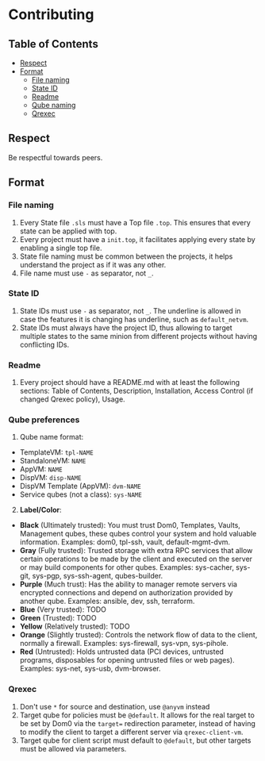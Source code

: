 # Contributing


## Table of Contents

* [Respect](#respect)
* [Format](#format)
  * [File naming](#file-naming)
  * [State ID](#state-id)
  * [Readme](#readme)
  * [Qube naming](#qube-naming)
  * [Qrexec](#qrexec)

## Respect

Be respectful towards peers.

## Format

### File naming

1. Every State file `.sls` must have a Top file `.top`. This ensures that
   every state can be applied with top.
2. Every project must have a `init.top`, it facilitates applying every state
   by enabling a single top file.
3. State file naming must be common between the projects, it helps
   understand the project as if it was any other.
4. File name must use `-` as separator, not `_`.

### State ID

1. State IDs must use `-` as separator, not `_`. The underline is allowed in
   case the features it is changing has underline, such as `default_netvm`.
2. State IDs must always have the project ID, thus allowing to target multiple
   states to the same minion from different projects without having
   conflicting IDs.

### Readme

1. Every project should have a README.md with at least the following sections:
   Table of Contents, Description, Installation, Access Control (if changed
   Qrexec policy), Usage.

### Qube preferences

1. Qube name format:

  - TemplateVM: `tpl-NAME`
  - StandaloneVM: `NAME`
  - AppVM: `NAME`
  - DispVM: `disp-NAME`
  - DispVM Template (AppVM): `dvm-NAME`
  - Service qubes (not a class): `sys-NAME`

2. **Label/Color**:

  - **Black** (Ultimately trusted): You must trust Dom0, Templates, Vaults,
    Management qubes, these qubes control your system and hold valuable
    information. Examples: dom0, tpl-ssh, vault, default-mgmt-dvm.
  - **Gray** (Fully trusted): Trusted storage with extra RPC services that allow
    certain operations to be made by the client and executed on the server or
    may build components for other qubes. Examples: sys-cacher, sys-git,
    sys-pgp, sys-ssh-agent, qubes-builder.
  - **Purple** (Much trust): Has the ability to manager remote servers via
    encrypted connections and depend on authorization provided by another
    qube.
    Examples: ansible, dev, ssh, terraform.
  - **Blue** (Very trusted): TODO
  - **Green** (Trusted): TODO
  - **Yellow** (Relatively trusted): TODO
  - **Orange** (Slightly trusted): Controls the network flow of data to the
    client, normally a firewall. Examples: sys-firewall, sys-vpn, sys-pihole.
  - **Red** (Untrusted): Holds untrusted data (PCI devices, untrusted programs,
    disposables for opening untrusted files or web pages). Examples: sys-net,
    sys-usb, dvm-browser.

### Qrexec

1. Don't use `*` for source and destination, use `@anyvm` instead
2. Target qube for policies must be `@default`. It allows for the real target
   to be set by Dom0 via the `target=` redirection parameter, instead of
   having to modify the client to target a different server via
   `qrexec-client-vm`.
3. Target qube for client script must default to `@default`, but other targets
   must be allowed via parameters.
